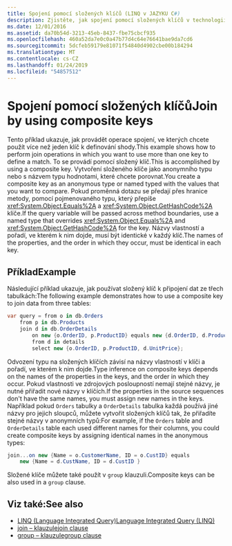 ```yaml
---
title: Spojení pomocí složených klíčů (LINQ v JAZYKU C#)
description: Zjistěte, jak spojení pomocí složených klíčů v technologii LINQ.
ms.date: 12/01/2016
ms.assetid: da70b54d-3213-45eb-8437-fbe75cbcf935
ms.openlocfilehash: 460a52da7e0c0a47b77d4c64e76641bae9da7cd6
ms.sourcegitcommit: 5dcfeb59179e81071f54840d4902cbe00b184294
ms.translationtype: MT
ms.contentlocale: cs-CZ
ms.lasthandoff: 01/24/2019
ms.locfileid: "54857512"
---
```

# <a name="join-by-using-composite-keys"></a><span data-ttu-id="61d06-103">Spojení pomocí složených klíčů</span><span class="sxs-lookup"><span data-stu-id="61d06-103">Join by using composite keys</span></span>

<span data-ttu-id="61d06-104">Tento příklad ukazuje, jak provádět operace spojení, ve kterých chcete použít více než jeden klíč k definování shody.</span><span class="sxs-lookup"><span data-stu-id="61d06-104">This example shows how to perform join operations in which you want to use more than one key to define a match.</span></span> <span data-ttu-id="61d06-105">To se provádí pomocí složený klíč.</span><span class="sxs-lookup"><span data-stu-id="61d06-105">This is accomplished by using a composite key.</span></span> <span data-ttu-id="61d06-106">Vytvoření složeného klíče jako anonymního typu nebo s názvem typu hodnotami, které chcete porovnat.</span><span class="sxs-lookup"><span data-stu-id="61d06-106">You create a composite key as an anonymous type or named typed with the values that you want to compare.</span></span> <span data-ttu-id="61d06-107">Pokud proměnná dotazu se předají přes hranice metody, pomocí pojmenovaného typu, který přepíše <xref:System.Object.Equals%2A> a <xref:System.Object.GetHashCode%2A> klíče.</span><span class="sxs-lookup"><span data-stu-id="61d06-107">If the query variable will be passed across method boundaries, use a named type that overrides <xref:System.Object.Equals%2A> and <xref:System.Object.GetHashCode%2A> for the key.</span></span> <span data-ttu-id="61d06-108">Názvy vlastností a pořadí, ve kterém k nim dojde, musí být identické v každý klíč.</span><span class="sxs-lookup"><span data-stu-id="61d06-108">The names of the properties, and the order in which they occur, must be identical in each key.</span></span>

## <a name="example"></a><span data-ttu-id="61d06-109">Příklad</span><span class="sxs-lookup"><span data-stu-id="61d06-109">Example</span></span>

<span data-ttu-id="61d06-110">Následující příklad ukazuje, jak používat složený klíč k připojení dat ze třech tabulkách:</span><span class="sxs-lookup"><span data-stu-id="61d06-110">The following example demonstrates how to use a composite key to join data from three tables:</span></span>

```csharp
var query = from o in db.Orders
    from p in db.Products
    join d in db.OrderDetails
        on new {o.OrderID, p.ProductID} equals new {d.OrderID, d.ProductID} into details
        from d in details
        select new {o.OrderID, p.ProductID, d.UnitPrice};
```

<span data-ttu-id="61d06-111">Odvození typu na složených klíčích závisí na názvy vlastností v klíči a pořadí, ve kterém k nim dojde.</span><span class="sxs-lookup"><span data-stu-id="61d06-111">Type inference on composite keys depends on the names of the properties in the keys, and the order in which they occur.</span></span> <span data-ttu-id="61d06-112">Pokud vlastnosti ve zdrojových posloupností nemají stejné názvy, je nutné přiřadit nové názvy v klíčích.</span><span class="sxs-lookup"><span data-stu-id="61d06-112">If the properties in the source sequences don't have the same names, you must assign new names in the keys.</span></span> <span data-ttu-id="61d06-113">Například pokud `Orders` tabulky a `OrderDetails` tabulka každá používá jiné názvy pro jejich sloupců, můžete vytvořit složených klíčů tak, že přiřadíte stejné názvy v anonymních typů:</span><span class="sxs-lookup"><span data-stu-id="61d06-113">For example, if the `Orders` table and `OrderDetails` table each used different names for their columns, you could create composite keys by assigning identical names in the anonymous types:</span></span>

```csharp
join...on new {Name = o.CustomerName, ID = o.CustID} equals
    new {Name = d.CustName, ID = d.CustID }
```

<span data-ttu-id="61d06-114">Složené klíče můžete také použít v `group` klauzuli.</span><span class="sxs-lookup"><span data-stu-id="61d06-114">Composite keys can be also used in a `group` clause.</span></span>

## <a name="see-also"></a><span data-ttu-id="61d06-115">Viz také:</span><span class="sxs-lookup"><span data-stu-id="61d06-115">See also</span></span>

- [<span data-ttu-id="61d06-116">LINQ (Language Integrated Query)</span><span class="sxs-lookup"><span data-stu-id="61d06-116">Language Integrated Query (LINQ)</span></span>](index.md)
- [<span data-ttu-id="61d06-117">join – klauzule</span><span class="sxs-lookup"><span data-stu-id="61d06-117">join clause</span></span>](../language-reference/keywords/join-clause.md)
- [<span data-ttu-id="61d06-118">group – klauzule</span><span class="sxs-lookup"><span data-stu-id="61d06-118">group clause</span></span>](../language-reference/keywords/group-clause.md)
